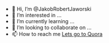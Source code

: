 - 👋 Hi, I’m @JakobRobertJaworski
- 👀 I’m interested in ...
- 🌱 I’m currently learning ...
- 💞️ I’m looking to collaborate on ...
- 📫 How to reach me [Lets go to Quora](https://www.qcademy.de)

<!---
JakobRobertJaworski/JakobRobertJaworski is a ✨ special ✨ repository because its `README.md` (this file) appears on your GitHub profile.
You can click the Preview link to take a look at your changes.
--->
